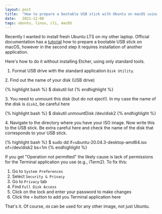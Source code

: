 ```yaml
---
layout: post
title:  "How to prepare a bootable USB stick with Ubuntu on macOS using CLI"
date:   2021-12-08
tags: ubuntu, linux, cli, macOS
---
```


Recently I wanted to install fresh Ubuntu LTS on my other laptop. Official documentation has a [tutorial][ubuntu-official-tutorial] how to prepare a bootable USB stick on macOS, however in the second step it requires installation of another application. 

Here's how to do it without installing Etcher, using only standard tools.
1. Format USB drive with the standard application `Disk Utility`.

<!--more-->

2\. Find out the name of your disk (USB drive)

{% highlight bash %}
$ diskutil list
{% endhighlight %}

3\. You need to unmount this disk (but do not eject!). In my case the name of the disk is `disk2`, be careful here

{% highlight bash %}
$ diskutil unmountDisk /dev/disk2
{% endhighlight %}

4\. Navigate to the directory where you have your ISO image. Now write this to the USB stick. Be extra careful here and check the name of the disk that corresponds to your USB stick.

{% highlight bash %}
$ sudo dd if=ubuntu-20.04.3-desktop-amd64.iso of=/dev/disk2 bs=1m
{% endhighlight %}

If you get "Operation not permitted" the likely cause is lack of permissions for the Terminal application you use (e.g., iTerm2). To fix this:

1. Go to `System Preferences`
2. Select `Security & Privacy`
3. Go to `Privacy` tab
4. Find `Full Disk Access`
5. Click on the lock and enter your password to make changes
6. Click the `+` button to add you Terminal application here

That's it. Of course, `dd` can be used for any other image, not just Ubuntu.

[ubuntu-official-tutorial]: https://ubuntu.com/tutorials/create-a-usb-stick-on-macos
